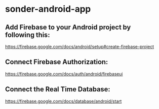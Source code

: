 # sonder-android-app

## Add Firebase to your Android project by following this:
https://firebase.google.com/docs/android/setup#create-firebase-project

## Connect Firebase Authorization:
https://firebase.google.com/docs/auth/android/firebaseui

## Connect the Real Time Database:
https://firebase.google.com/docs/database/android/start

